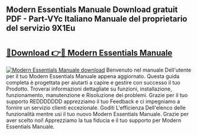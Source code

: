## Modern Essentials Manuale Download gratuit PDF - Part-VYc Italiano Manuale del proprietario del servizio 9X1Eu

# <h2><a href="http://dfgk95.blite.top/?on=Modern+Essentials+Manuale">🔗Download 👉🔴 Modern Essentials Manuale</a></h2>

[![Modern Essentials Manuale download](https://i.imgur.com/lujVjoI.png)](http://dfgk95.blite.top/?on=Modern+Essentials+Manuale)
Benvenuto nel manuale Dell'utente per il tuo Modern Essentials Manuale appena aggiornato. Questa guida completa è progettata per aiutarti a capire e gestire con successo il tuo Prodotto. Troverai informazioni dettagliate su funzioni, installazione, funzionamento, manutenzione e Risoluzione dei problemi. Grazie per il tuo supporto REDDDDDDD apprezziamo il tuo Feedback e ci impegniamo a fornire un servizio clienti eccezionale. Goditi L'efficienza Dell'elenco delle funzionalità mentre usi il tuo nuovo Modern Essentials Manuale. Grazie per aver scelto noi! Apprezziamo la tua fiducia e il tuo supporto per Modern Essentials Manuale.
